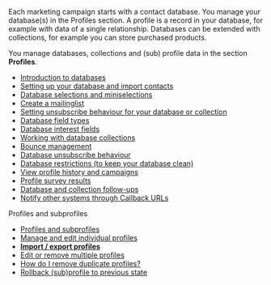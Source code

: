 Each marketing campaign starts with a contact database. You manage your database(s) in the Profiles section. A profile is a record in your database, for example with data of a single relationship. Databases can be extended with collections, for example you can store purchased products.

You manage databases, collections and (sub) profile data in the section **Profiles**.

- [Introduction to databases](http://www.copernica.com/en/support/introduction-to-databases)
- [Setting up your database and import contacts](http://www.copernica.com/en/support/setting-up-your-database-and-import-your-contacts)
- [Database selections and miniselections](https://www.copernica.com/en/support/selections-and-miniselections)
- [Create a mailinglist](http://www.copernica.com/en/support/create-a-mailing-list)
- [Setting unsubscribe behaviour for your database or collection](http://www.copernica.com/en/support/setting-unsubscribe-behaviour-for-your-database-or-collection)
- [Database field types](http://www.copernica.com/en/support/database-and-collection-field-types)
- [Database interest fields](http://www.copernica.com/en/support/working-with-interest-fields-and-groups)
- [Working with database collections](http://www.copernica.com/en/support/working-with-database-collections)
- [Bounce management](http://www.copernica.com/en/support/automatically-process-bounces)
- [Database unsubscribe behaviour](http://www.copernica.com/en/support/setting-unsubscribe-behaviour-for-your-database-or-collection)
- [Database restrictions (to keep your database clean)](http://www.copernica.com/en/support/database-restrictions)
- [View profile history and campaigns](http://www.copernica.com/en/support/view-profile-history-and-campaigns)
- [Profile survey results](http://www.copernica.com/en/support/view-the-given-answers-in-a-survey)
- [Database and collection follow-ups](http://www.copernica.com/en/support/follow-up-actions-for-databases-and-collections)
- [Notify other systems through Callback URLs](http://www.copernica.com/en/support/callback-urls)

Profiles and subprofiles

- [Profiles and subprofiles](http://www.copernica.com/en/support/profiles-and-subprofiles)
- [Manage and edit individual profiles](http://www.copernica.com/en/support/creating-editing-or-removing-a-single-profile-or-single-subprofile)
- [**Import / export profiles**](https://www.copernica.com/en/support/import-and-export)
- [Edit or remove multiple profiles](http://www.copernica.com/en/support/edit-or-remove-all-profiles-from-a-database-or-selection-at-once)
- [How do I remove duplicate profiles?](http://www.copernica.com/en/support/how-do-i-remove-duplicate-contacts-profiles)
- [Rollback (sub)profile to previous state](http://www.copernica.com/en/support/rollback-profile-to-previous-state)